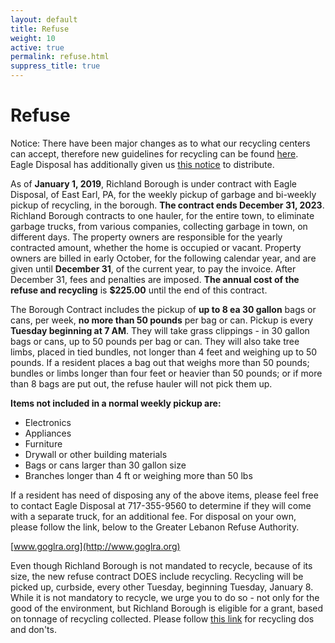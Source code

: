 ```yaml
---
layout: default
title: Refuse
weight: 10
active: true
permalink: refuse.html
suppress_title: true
---
```


<script src="//ajax.googleapis.com/ajax/libs/jquery/1.8.2/jquery.min.js"></script>
<script>
  mixpanel.track("Refuse Page");
</script>

# Refuse

<div class="alert alert-primary" role="alert">
  <i class="fa fa-exclamation-circle alert-primary" aria-hidden="true"></i>
  Notice: There have been major changes as to what our recycling centers
  can accept, therefore new guidelines for recycling can be found
  <a href="http://www.richlandborough.org/files/RevisedRecyclingFlyerasofJune2018.pdf">here</a>.
  <br />
  Eagle Disposal has additionally given us 
  <a href="http://www.richlandborough.org/files/disposal_notice_1_2019.pdf">this notice</a> to distribute.
</div>

As of **January 1, 2019**, Richland Borough is under contract with Eagle Disposal,
of East Earl, PA, for the weekly pickup of garbage and bi-weekly pickup of
recycling, in the borough. **The contract ends December 31, 2023**. Richland
Borough contracts to one hauler, for the entire town, to eliminate garbage
trucks, from various companies, collecting garbage in town, on different days. 
The property owners are responsible for the yearly contracted amount, whether
the home is occupied or vacant.  Property owners are billed in early October,
for the following calendar year, and are given until **December 31**, of the current
year, to pay the invoice.  After December 31, fees and penalties are imposed.
**The annual cost of the refuse and recycling** is **$225.00** until the end of this
contract.


The Borough Contract includes the pickup of **up to 8 ea 30 gallon** bags or cans,
per week, **no more than 50 pounds** per bag or can.  Pickup is every
**Tuesday beginning at 7 AM**. They will take grass clippings -
in 30 gallon bags or cans, up to 50
pounds per bag or can.  They will also take tree limbs, placed in tied bundles, not
longer than 4 feet and weighing up to 50 pounds.  If a resident places a bag out
that weighs more than 50 pounds; bundles or limbs longer than four feet or heavier
than 50 pounds; or if more than 8 bags are put out, the refuse hauler will not pick
them up.

**Items not included in a normal weekly pickup are:**
-	Electronics
-	Appliances
-	Furniture
-	Drywall or other building materials
-	Bags or cans larger than 30 gallon size
-	Branches longer than 4 ft or weighing more than 50 lbs

If a resident has need of disposing any of the above items, please feel free to
contact Eagle Disposal at 717-355-9560 to determine if they will come with a
separate truck, for an additional fee.  For disposal on your own, please follow
the link, below to the Greater Lebanon Refuse Authority.

[www.goglra.org](http://www.goglra.org)

Even though Richland Borough is not mandated to recycle, because of its size,
the new refuse contract DOES include recycling.  Recycling will be picked up,
curbside, every other Tuesday, beginning Tuesday, January 8. While it is not
mandatory to recycle, we urge you to do so - not only for the good of the
environment, but Richland Borough is eligible for a grant, based on tonnage
of recycling collected. Please follow [this link](http://richlandborough.org/files/flyer.pdf)
for recycling dos and don'ts.
